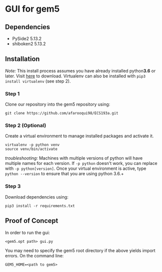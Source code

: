 # GUI for gem5

## Dependencies
* PySide2 5.13.2
* shiboken2 5.13.2


## Installation
*Note:* This install process assumes you have already installed python**3.6** or later. Visit [here](https://www.python.org/downloads/release/python-375/) to download. Virtualenv can also be installed with ```pip3 install virtualenv``` (see step 2).

### Step 1
Clone our repository into the gem5 repository using:

    git clone https://github.com/afarooqui98/ECS193a.git

### Step 2 (Optional)
Create a virtual environment to manage installed packages and activate it.

    virtualenv -p python venv
    source venv/bin/activate



*troubleshooting:* Machines with multiple versions of python will have multiple names for each version. If ```-p python``` doesn't work, you can replace with ```-p python[version]```. Once your virtual environment is active, type ```python --version``` to ensure that you are using python 3.6.+

### Step 3
Download dependencies using:

    pip3 install -r requirements.txt


## Proof of Concept
In order to run the gui:

    <gem5.opt path> gui.py

You may need to specify the gem5 root directory if the above yields import errors. On the command line:

    GEM5_HOME=<path to gem5>
    
